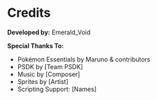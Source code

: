 # Credits

**Developed by:** Emerald_Void

**Special Thanks To:**
- Pokémon Essentials by Maruno & contributors  
- PSDK by [Team PSDK]  
- Music by [Composer]  
- Sprites by [Artist]  
- Scripting Support: [Names]